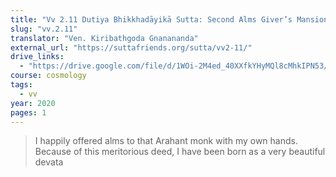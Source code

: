 ```yaml
---
title: "Vv 2.11 Dutiya Bhikkhadāyikā Sutta: Second Alms Giver’s Mansion"
slug: "vv.2.11"
translator: "Ven. Kiribathgoda Gnanananda"
external_url: "https://suttafriends.org/sutta/vv2-11/"
drive_links:
  - "https://drive.google.com/file/d/1WOi-2M4ed_40XXfkYHyMQl8cMhkIPN53/view?usp=drivesdk"
course: cosmology
tags:
  - vv
year: 2020
pages: 1
---
```


> I happily offered alms to that Arahant monk with my own hands. Because of this meritorious deed, I have been born as a very beautiful devata

<!---->
